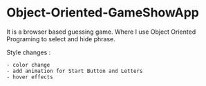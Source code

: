 # Object-Oriented-GameShowApp
It is a browser based guessing game. Where I use Object Oriented Programing to select and hide phrase.


Style changes : 

    - color change
    - add animation for Start Button and Letters
    - hover effects